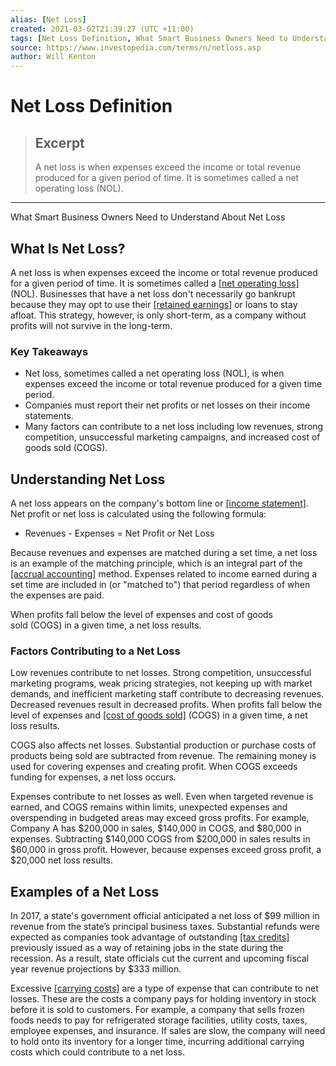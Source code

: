 ```yaml
---
alias: [Net Loss]
created: 2021-03-02T21:39:27 (UTC +11:00)
tags: [Net Loss Definition, What Smart Business Owners Need to Understand About Net Loss]
source: https://www.investopedia.com/terms/n/netloss.asp
author: Will Kenton
---
```


# Net Loss Definition

> ## Excerpt
> A net loss is when expenses exceed the income or total revenue produced for a given period of time. It is sometimes called a net operating loss (NOL).

---

What Smart Business Owners Need to Understand About Net Loss
## What Is Net Loss?

A net loss is when expenses exceed the income or total revenue produced for a given period of time. It is sometimes called a [[net operating loss]](https://www.investopedia.com/terms/n/netoperatingloss.asp) (NOL). Businesses that have a net loss don't necessarily go bankrupt because they may opt to use their [[retained earnings]](https://www.investopedia.com/terms/r/retainedearnings.asp) or loans to stay afloat. This strategy, however, is only short-term, as a company without profits will not survive in the long-term.

### Key Takeaways

-   Net loss, sometimes called a net operating loss (NOL), is when expenses exceed the income or total revenue produced for a given time period.
-   Companies must report their net profits or net losses on their income statements.
-   Many factors can contribute to a net loss including low revenues, strong competition, unsuccessful marketing campaigns, and increased cost of goods sold (COGS). 

## Understanding Net Loss

A net loss appears on the company's bottom line or [[income statement]](https://www.investopedia.com/terms/i/incomestatement.asp). Net profit or net loss is calculated using the following formula:

-   Revenues - Expenses = Net Profit or Net Loss

Because revenues and expenses are matched during a set time, a net loss is an example of the matching principle, which is an integral part of the [[accrual accounting]](https://www.investopedia.com/terms/a/accrualaccounting.asp) method. Expenses related to income earned during a set time are included in (or "matched to") that period regardless of when the expenses are paid.

When profits fall below the level of expenses and cost of goods sold (COGS) in a given time, a net loss results.

### Factors Contributing to a Net Loss

Low revenues contribute to net losses. Strong competition, unsuccessful marketing programs, weak pricing strategies, not keeping up with market demands, and inefficient marketing staff contribute to decreasing revenues. Decreased revenues result in decreased profits. When profits fall below the level of expenses and [[cost of goods sold]](https://www.investopedia.com/terms/c/cogs.asp) (COGS) in a given time, a net loss results.

COGS also affects net losses. Substantial production or purchase costs of products being sold are subtracted from revenue. The remaining money is used for covering expenses and creating profit. When COGS exceeds funding for expenses, a net loss occurs.

Expenses contribute to net losses as well. Even when targeted revenue is earned, and COGS remains within limits, unexpected expenses and overspending in budgeted areas may exceed gross profits. For example, Company A has $200,000 in sales, $140,000 in COGS, and $80,000 in expenses. Subtracting $140,000 COGS from $200,000 in sales results in $60,000 in gross profit. However, because expenses exceed gross profit, a $20,000 net loss results.

## Examples of a Net Loss

In 2017, a state's government official anticipated a net loss of $99 million in revenue from the state’s principal business taxes. Substantial refunds were expected as companies took advantage of outstanding [[tax credits]](https://www.investopedia.com/terms/t/taxcredit.asp) previously issued as a way of retaining jobs in the state during the recession. As a result, state officials cut the current and upcoming fiscal year revenue projections by $333 million.

Excessive [[carrying costs]](https://www.investopedia.com/terms/c/carrying-costs.asp) are a type of expense that can contribute to net losses. These are the costs a company pays for holding inventory in stock before it is sold to customers. For example, a company that sells frozen foods needs to pay for refrigerated storage facilities, utility costs, taxes, employee expenses, and insurance. If sales are slow, the company will need to hold onto its inventory for a longer time, incurring additional carrying costs which could contribute to a net loss.
